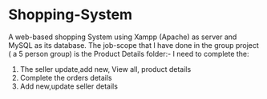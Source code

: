 # Shopping-System
A web-based shopping System using Xampp (Apache) as server and MySQL as its database.
The job-scope that I have done in the group project ( a 5 person group) is the Product Details folder:- 
I need to complete the:
1) The seller update,add new, View all, product details
2) Complete the orders details
3) Add new,update seller details
